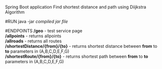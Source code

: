 Spring Boot application
Find shortest distance and path using Diijkstra Algorithm

#RUN
java -jar _compiled jar file_

#ENDPOINTS
**/geo** - test service page<br>
**/allpoints** - returns allpoints<br>
**/allroads** - returns all routes<br>
**/shortestDistance/{from}/{to}** - returns shortest distance between **from** to **to** parameters in (A,B,C,D,E,F,G)  
**/shortestRoute/{from}/{to}** - returns shortest path between **from** to **to** parameters in (A,B,C,D,E,F,G)  
